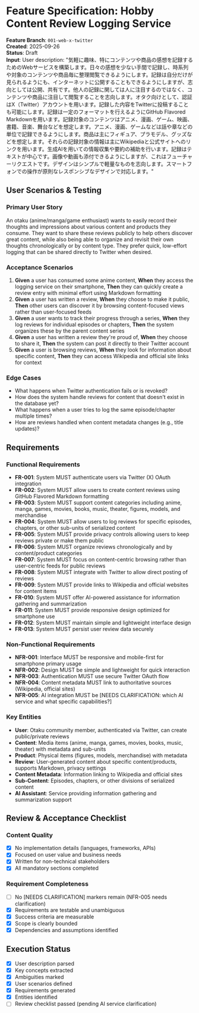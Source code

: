 # Feature Specification: Hobby Content Review Logging Service

**Feature Branch**: `001-web-x-twitter`  
**Created**: 2025-09-26  
**Status**: Draft  
**Input**: User description: "気軽に趣味、特にコンテンツや商品の感想を記録するためのWebサービスを構築します。日々の感想を少ない手間で記録し、時系列や対象のコンテンツや商品毎に整理閲覧できるようにします。記録は自分だけが見られるようにも、インターネットに公開することもできるようにしますが、志向としては公開、共有です。他人の記録に関しては人に注目するのではなく、コンテンツや商品に注目して閲覧することを志向します。オタク向けとして、認証はX（Twitter）アカウントを用います。記録した内容をTwitterに投稿することも可能にします。記録は一定のフォーマットを行えるようにGitHub Flavored Markdownを用います。記録対象のコンテンツはアニメ、漫画、ゲーム、映画、書籍、音楽、舞台などを想定します。アニメ、漫画、ゲームなどは話や章などの単位で記録できるようにします。商品は主にフィギュア、プラモデル、グッズなどを想定します。それらの記録対象の情報は主にWikipediaと公式サイトへのリンクを用います。生成AIを用いての情報収集や要約の補助を行います。記録はテキストが中心です。画像や動画も添付できるようにしますが、これはフューチャーリクエストです。デザインはシンプルで軽量なものを志向します。スマートフォンでの操作が原則なレスポンシブなデザインで対応します。"

## User Scenarios & Testing

### Primary User Story
An otaku (anime/manga/game enthusiast) wants to easily record their thoughts and impressions about various content and products they consume. They want to share these reviews publicly to help others discover great content, while also being able to organize and revisit their own thoughts chronologically or by content type. They prefer quick, low-effort logging that can be shared directly to Twitter when desired.

### Acceptance Scenarios
1. **Given** a user has consumed some anime content, **When** they access the logging service on their smartphone, **Then** they can quickly create a review entry with minimal effort using Markdown formatting
2. **Given** a user has written a review, **When** they choose to make it public, **Then** other users can discover it by browsing content-focused views rather than user-focused feeds
3. **Given** a user wants to track their progress through a series, **When** they log reviews for individual episodes or chapters, **Then** the system organizes these by the parent content series
4. **Given** a user has written a review they're proud of, **When** they choose to share it, **Then** the system can post it directly to their Twitter account
5. **Given** a user is browsing reviews, **When** they look for information about specific content, **Then** they can access Wikipedia and official site links for context

### Edge Cases
- What happens when Twitter authentication fails or is revoked?
- How does the system handle reviews for content that doesn't exist in the database yet?
- What happens when a user tries to log the same episode/chapter multiple times?
- How are reviews handled when content metadata changes (e.g., title updates)?

## Requirements

### Functional Requirements
- **FR-001**: System MUST authenticate users via Twitter (X) OAuth integration
- **FR-002**: System MUST allow users to create content reviews using GitHub Flavored Markdown formatting
- **FR-003**: System MUST support content categories including anime, manga, games, movies, books, music, theater, figures, models, and merchandise
- **FR-004**: System MUST allow users to log reviews for specific episodes, chapters, or other sub-units of serialized content
- **FR-005**: System MUST provide privacy controls allowing users to keep reviews private or make them public
- **FR-006**: System MUST organize reviews chronologically and by content/product categories
- **FR-007**: System MUST focus on content-centric browsing rather than user-centric feeds for public reviews
- **FR-008**: System MUST integrate with Twitter to allow direct posting of reviews
- **FR-009**: System MUST provide links to Wikipedia and official websites for content items
- **FR-010**: System MUST offer AI-powered assistance for information gathering and summarization
- **FR-011**: System MUST provide responsive design optimized for smartphone use
- **FR-012**: System MUST maintain simple and lightweight interface design
- **FR-013**: System MUST persist user review data securely

### Non-Functional Requirements
- **NFR-001**: Interface MUST be responsive and mobile-first for smartphone primary usage
- **NFR-002**: Design MUST be simple and lightweight for quick interaction
- **NFR-003**: Authentication MUST use secure Twitter OAuth flow
- **NFR-004**: Content metadata MUST link to authoritative sources (Wikipedia, official sites)
- **NFR-005**: AI integration MUST be [NEEDS CLARIFICATION: which AI service and what specific capabilities?]

### Key Entities
- **User**: Otaku community member, authenticated via Twitter, can create public/private reviews
- **Content**: Media items (anime, manga, games, movies, books, music, theater) with metadata and sub-units
- **Product**: Physical items (figures, models, merchandise) with metadata
- **Review**: User-generated content about specific content/products, supports Markdown, privacy settings
- **Content Metadata**: Information linking to Wikipedia and official sites
- **Sub-Content**: Episodes, chapters, or other divisions of serialized content
- **AI Assistant**: Service providing information gathering and summarization support

## Review & Acceptance Checklist

### Content Quality
- [x] No implementation details (languages, frameworks, APIs)
- [x] Focused on user value and business needs
- [x] Written for non-technical stakeholders
- [x] All mandatory sections completed

### Requirement Completeness
- [ ] No [NEEDS CLARIFICATION] markers remain (NFR-005 needs clarification)
- [x] Requirements are testable and unambiguous  
- [x] Success criteria are measurable
- [x] Scope is clearly bounded
- [x] Dependencies and assumptions identified

## Execution Status

- [x] User description parsed
- [x] Key concepts extracted
- [x] Ambiguities marked
- [x] User scenarios defined
- [x] Requirements generated
- [x] Entities identified
- [ ] Review checklist passed (pending AI service clarification)
